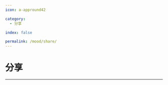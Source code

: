 ```yaml
---
icon: a-appround42

category:
  - 分享

index: false

permalink: /mood/share/
---
```


# 分享

<Catalog base='/mood/share/' />

---

